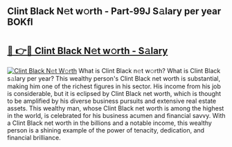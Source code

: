 ## Clint Black N𝚎t w𝚘rth - Part-99J S𝚊lary per year BOKfl

# <h2><a href="http://gc4pc0p.nevu.top/?p=Clint+Black">🔗 👉🔴 Clint Black N𝚎t w𝚘rth - S𝚊lary</a></h2>

[![Clint Black N𝚎t W𝚘rth](https://i.imgur.com/Oavwk0R.jpeg)](http://gc4pc0p.nevu.top/?p=Clint+Black)
What is Clint Black n𝚎t w𝚘rth? What is Clint Black s𝚊lary per year?
This wealthy person's Clint Black net worth is substantial, making him one of the richest figures in his sector. His income from his job is considerable, but it is eclipsed by Clint Black net worth, which is thought to be amplified by his diverse business pursuits and extensive real estate assets. This wealthy man, whose Clint Black net worth is among the highest in the world, is celebrated for his business acumen and financial savvy. With a Clint Black net worth in the billions and a notable income, this wealthy person is a shining example of the power of tenacity, dedication, and financial brilliance.
